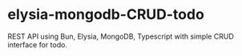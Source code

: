 # elysia-mongodb-CRUD-todo
REST API using Bun, Elysia, MongoDB, Typescript with simple CRUD interface for todo.
